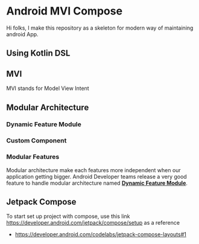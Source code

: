 # Android MVI Compose
Hi folks, I make this repository as a skeleton for modern way of maintaining android App. 

## Using Kotlin DSL

## MVI
MVI stands for Model View Intent

## Modular Architecture
### Dynamic Feature Module
### Custom Component
### Modular Features
Modular architecture make each features more independent when our application getting bigger. Android Developer teams release a very good feature to handle 
modular architecture named <b><a href="https://developer.android.com/guide/playcore/feature-delivery">Dynamic Feature Module</a></b>.
###
## Jetpack Compose
To start set up project with compose, use this link https://developer.android.com/jetpack/compose/setup as a reference
* https://developer.android.com/codelabs/jetpack-compose-layouts#1
